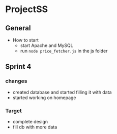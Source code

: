 # ProjectSS

## General
* How to start
    * start Apache and MySQL
    * run `node price_fetcher.js` in the js folder

## Sprint 4 
### changes
* created database and started filling it with data
* started working on homepage
### Target
* complete design
* fill db with more data